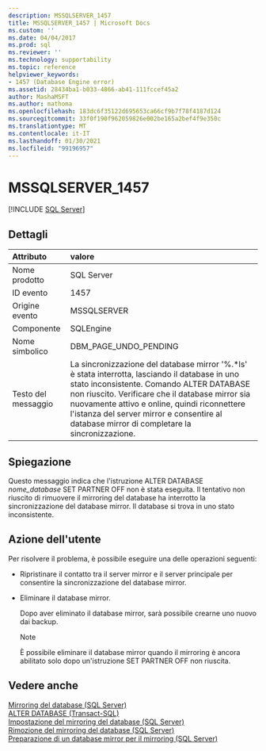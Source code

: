 ```yaml
---
description: MSSQLSERVER_1457
title: MSSQLSERVER_1457 | Microsoft Docs
ms.custom: ''
ms.date: 04/04/2017
ms.prod: sql
ms.reviewer: ''
ms.technology: supportability
ms.topic: reference
helpviewer_keywords:
- 1457 (Database Engine error)
ms.assetid: 28434ba1-b033-4866-ab41-111fccef45a2
author: MashaMSFT
ms.author: mathoma
ms.openlocfilehash: 183dc6f35122d695653ca66cf9b7f78f4187d124
ms.sourcegitcommit: 33f0f190f962059826e002be165a2bef4f9e350c
ms.translationtype: MT
ms.contentlocale: it-IT
ms.lasthandoff: 01/30/2021
ms.locfileid: "99196957"
---
```

# <a name="mssqlserver_1457"></a>MSSQLSERVER_1457
 [!INCLUDE [SQL Server](../../includes/applies-to-version/sqlserver.md)]
  
## <a name="details"></a>Dettagli  
  
| Attributo | valore |  
| :-------- | :---- |  
|Nome prodotto|SQL Server|  
|ID evento|1457|  
|Origine evento|MSSQLSERVER|  
|Componente|SQLEngine|  
|Nome simbolico|DBM_PAGE_UNDO_PENDING|  
|Testo del messaggio|La sincronizzazione del database mirror '%.*ls' è stata interrotta, lasciando il database in uno stato inconsistente. Comando ALTER DATABASE non riuscito. Verificare che il database mirror sia nuovamente attivo e online, quindi riconnettere l'istanza del server mirror e consentire al database mirror di completare la sincronizzazione.|  
  
## <a name="explanation"></a>Spiegazione  
Questo messaggio indica che l'istruzione ALTER DATABASE *nome_database* SET PARTNER OFF non è stata eseguita. Il tentativo non riuscito di rimuovere il mirroring del database ha interrotto la sincronizzazione del database mirror. Il database si trova in uno stato inconsistente.  
  
## <a name="user-action"></a>Azione dell'utente  
Per risolvere il problema, è possibile eseguire una delle operazioni seguenti:  
  
-   Ripristinare il contatto tra il server mirror e il server principale per consentire la sincronizzazione del database mirror.  
  
-   Eliminare il database mirror.  
  
    Dopo aver eliminato il database mirror, sarà possibile crearne uno nuovo dai backup.  
  
    > [!NOTE]  
    > È possibile eliminare il database mirror quando il mirroring è ancora abilitato solo dopo un'istruzione SET PARTNER OFF non riuscita.  
  
## <a name="see-also"></a>Vedere anche  
[Mirroring del database &#40;SQL Server&#41;](~/database-engine/database-mirroring/database-mirroring-sql-server.md)  
[ALTER DATABASE &#40;Transact-SQL&#41;](~/t-sql/statements/alter-database-transact-sql-set-options.md)  
[Impostazione del mirroring del database &#40;SQL Server&#41;](~/database-engine/database-mirroring/setting-up-database-mirroring-sql-server.md)  
[Rimozione del mirroring del database &#40;SQL Server&#41;](~/database-engine/database-mirroring/removing-database-mirroring-sql-server.md)  
[Preparazione di un database mirror per il mirroring &#40;SQL Server&#41;](~/database-engine/database-mirroring/prepare-a-mirror-database-for-mirroring-sql-server.md)  
  
